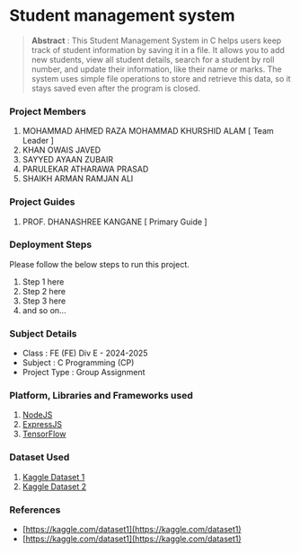 # Student management system

> **Abstract** : This Student Management System in C helps users keep track of student information by saving it in a file. It allows you to add new students, view all student details, search for a student by roll number, and update their information, like their name or marks. The system uses simple file operations to store and retrieve this data, so it stays saved even after the program is closed.

### Project Members
1.  MOHAMMAD AHMED RAZA MOHAMMAD KHURSHID ALAM  [ Team Leader ] 
2. KHAN OWAIS JAVED 
3. SAYYED AYAAN ZUBAIR 
4. PARULEKAR ATHARAWA PRASAD 
5. SHAIKH ARMAN RAMJAN ALI 

### Project Guides
1. PROF. DHANASHREE KANGANE  [ Primary Guide ] 

### Deployment Steps
Please follow the below steps to run this project.
1. Step 1 here
2. Step 2 here
3. Step 3 here
3. and so on...

### Subject Details
- Class : FE (FE) Div E - 2024-2025
- Subject : C Programming (CP)
- Project Type : Group Assignment

### Platform, Libraries and Frameworks used
1. [NodeJS](https://nodejs.org)
2. [ExpressJS](https://expressjs.org)
3. [TensorFlow](https://tensorflowjs.com)

### Dataset Used
1. [Kaggle Dataset 1](https://kaggle.com/dataset1)
2. [Kaggle Dataset 2](https://kaggle.com/dataset2)

### References
- [https://kaggle.com/dataset1](https://kaggle.com/dataset1)
- [https://kaggle.com/dataset1](https://kaggle.com/dataset1)
